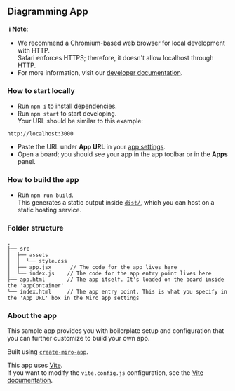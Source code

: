 ## Diagramming App

**&nbsp;ℹ&nbsp;Note**:

- We recommend a Chromium-based web browser for local development with HTTP. \
  Safari enforces HTTPS; therefore, it doesn't allow localhost through HTTP.
- For more information, visit our [developer documentation](https://developers.miro.com).

### How to start locally

- Run `npm i` to install dependencies.
- Run `npm start` to start developing. \
  Your URL should be similar to this example:
 ```
 http://localhost:3000
 ```
- Paste the URL under **App URL** in your
  [app settings](https://developers.miro.com/docs/build-your-first-hello-world-app#step-3-configure-your-app-in-miro).
- Open a board; you should see your app in the app toolbar or in the **Apps**
  panel.

### How to build the app

- Run `npm run build`. \
  This generates a static output inside [`dist/`](./dist), which you can host on a static hosting
  service.

### Folder structure

<!-- The following tree structure is just an example -->

```
.
├── src
│  ├── assets
│  │  └── style.css
│  ├── app.jsx      // The code for the app lives here
│  └── index.js    // The code for the app entry point lives here
├── app.html       // The app itself. It's loaded on the board inside the 'appContainer'
└── index.html     // The app entry point. This is what you specify in the 'App URL' box in the Miro app settings
```

### About the app

This sample app provides you with boilerplate setup and configuration that you can further customize to build your own app.

<!-- describe shortly the purpose of the sample app -->

Built using [`create-miro-app`](https://www.npmjs.com/package/create-miro-app).

This app uses [Vite](https://vitejs.dev/). \
If you want to modify the `vite.config.js` configuration, see the [Vite documentation](https://vitejs.dev/guide/).
